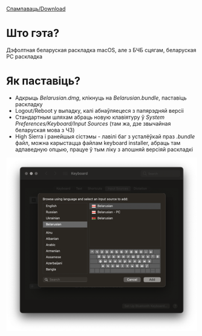 [Спампаваць/Download](./Belarusian.dmg?raw=true)

# Што гэта?
Дэфолтная беларуская раскладка macOS, але з БЧБ сцягам, беларуская PC раскладка

# Як паставіць?
- Адкрыць *Belarusian.dmg*, клікнуць на *Belarusian.bundle*, паставіць раскладку
- Logout/Reboot у выпадку, калі абнаўляецеся з папярэдняй версіі
- Стандартным шляхам абраць новую клавіятуру ў *System Preferences/Keyboard/Input Sources* (там жа, дзе звычайная беларуская мова з ЧЗ)
- High Sierra і ранейшыя сістэмы - лавілі баг з усталёўкай праз *.bundle* файл, можна карыстацца файлам keyboard installer, абраць там адпаведную опцыю, працуе ў тым ліку з апошняй версіяй раскладкі

![Instructions](./layouts.png)
